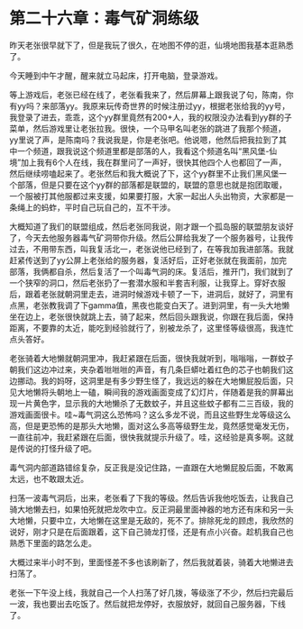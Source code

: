# 第二十六章：毒气矿洞练级

   昨天老张很早就下了，但是我玩了很久，在地图不停的逛，仙境地图我基本逛熟悉了。　

   今天睡到中午才醒，醒来就立马起床，打开电脑，登录游戏。

   等上游戏后，老张已经在线了，老张看我来了，然后屏幕上跟我说了句，陈南，你有yy吗？来部落yy。我原来玩传奇世界的时候注册过yy，根据老张给我的yy号，我登录了进去，乖乖，这个yy群里竟然有200+人，我的权限没办法看到yy群的子菜单，然后游戏里让老张拉我。很快，一个马甲名叫老张的跳进了我那个频道，yy里说了声，是陈南吗？我说我是，你是老张吧。他说嗯，他然后把我拉到了其中一个频道，跟我说这个频道里都是部落的人，我看这个频道名叫“黑风堡-仙境”加上我有6个人在线，我在群里问了一声好，很快其他四个人也都回了一声，然后继续唠嗑起来了。老张然后和我大概说了下，这个yy群里不止我们黑风堡一个部落，但是只要在这个yy群的部落都是联盟的，联盟的意思也就是抱团取暖，一个服被打其他服都过来支援，如果要打服，大家一起出人头出物资，大家都是一条绳上的蚂蚱，平时自己玩自己的，互不干涉。

   大概知道了我们的联盟组成，然后老张同我说，刚才跟一个孤岛服的联盟朋友谈好了，今天去他服务器毒气矿洞带你升级。然后公屏给我发了一个服务器号，让我传过去，不用带东西，叫我复活北一，老张说他已经到了，在等我加我进部落。我就赶紧传送到了yy公屏上老张给的服务器，复活好后，正好老张就在我面前，加完部落，我俩都自杀，然后复活了一个叫毒气洞的床。复活后，推开门，我们就到了一个狭窄的洞口，然后老张扔了一套潜水服和半套吉利服，让我穿上。穿好衣服后，跟着老张就朝洞里走去，进洞时候游戏卡顿了一下，进洞后，就好了，洞里有点黑，老张教我调了下gamma值，黑夜也能变白天了。进到洞里，有一头大地懒坐在边上，老张很快就跳上去，骑了起来，然后回头跟我说，你跟在我后面，保持距离，不要靠的太近，能吃到经验就行了，别被龙杀了，这里怪等级很高，我连忙点头答好。

   老张骑着大地懒就朝洞里冲，我赶紧跟在后面，很快我就听到，嗡嗡嗡，一群蚊子朝我们这边冲过来，夹杂着咝咝咝的声音，有几条巨蟒吐着红色的芯子也朝我们这边挪动。我的妈呀，这洞里是有多少野生怪了，我远远的躲在大地懒屁股后面，只见大地懒将头朝地上一磕，瞬间我的游戏画面变成了幻灯片，伴随着是我的屏幕出现一片黄色字，显示我的大地懒杀了无数蚊子，并且这些蚊子都有二三百级，我的游戏画面很卡。哇~毒气洞这么恐怖吗？这么多龙不说，而且这些野生龙等级这么高，但是更恐怖的是那头大地懒，面对这么多高等级野生龙，竟然感觉毫发无伤，一直往前冲，我赶紧跟在后面，很快我就提示升级了。哇，这经验是真多啊。这就是传说的打怪升级了吧。

   毒气洞内部道路错综复杂，反正我是没记住路，一直跟在大地懒屁股后面，不敢离太远，也不敢跟太近。
 
   扫荡一波毒气洞后，出来，老张看了下我的等级。然后告诉我他吃饭去，让我自己骑大地懒去扫，如果怕死就把龙吹中立。反正洞最里面神器的地方还有床和另一头大地懒，只要中立，大地懒在这里是无敌的，死不了。排除死龙的顾虑，我欣然的说好，刚才只是在后面跟着，这下自己骑龙打怪，还是有点小兴奋。趁机我自己也熟悉下里面的路怎么走。

   大概过来半小时不到，里面怪差不多也该刷新了，然后我就着装，骑着大地懒进去扫荡了。

   老张一下午没上线，我就自己一个人扫荡了好几拨，等级涨了不少，然后扫完最后一波，我也要出去吃饭了。然后就把龙停好，衣服放好，就回自己服务器，下线了。


